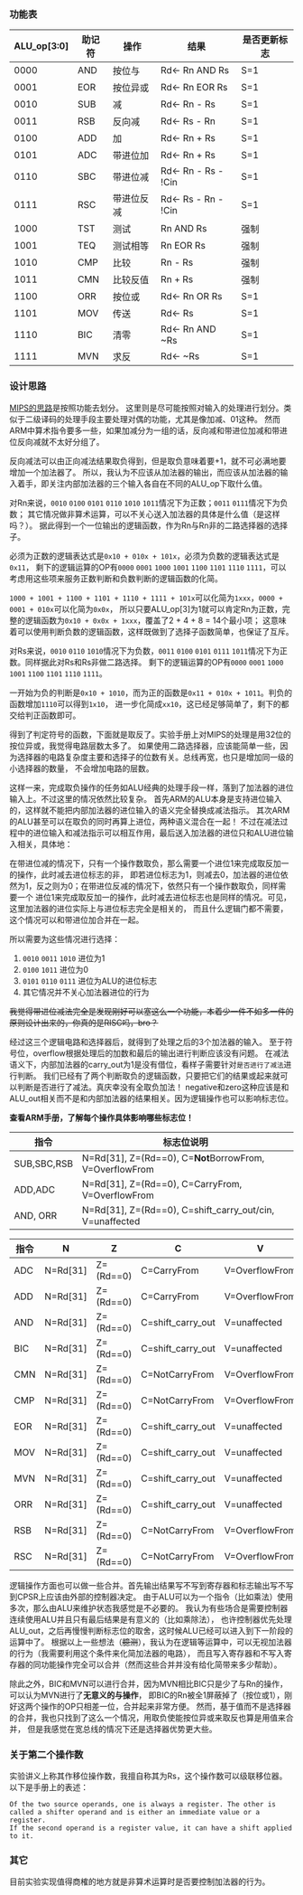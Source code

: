 ### 功能表

| ALU_op[3:0] | 助记符 | 操作       | 结果               | 是否更新标志 |
|-------------|--------|------------|--------------------|--------------|
| 0000        | AND    | 按位与     | Rd← Rn AND Rs      | S=1          |
| 0001        | EOR    | 按位异或   | Rd← Rn EOR Rs      | S=1          |
| 0010        | SUB    | 减         | Rd← Rn - Rs        | S=1          |
| 0011        | RSB    | 反向减     | Rd← Rs - Rn        | S=1          |
| 0100        | ADD    | 加         | Rd← Rn + Rs        | S=1          |
| 0101        | ADC    | 带进位加   | Rd← Rn + Rs        | S=1          |
| 0110        | SBC    | 带进位减   | Rd← Rn - Rs - !Cin | S=1          |
| 0111        | RSC    | 带进位反减 | Rd← Rs - Rn - !Cin | S=1          |
| 1000        | TST    | 测试       | Rn AND Rs          | 强制         |
| 1001        | TEQ    | 测试相等   | Rn EOR Rs          | 强制         |
| 1010        | CMP    | 比较       | Rn - Rs            | 强制         |
| 1011        | CMN    | 比较反值   | Rn + Rs            | 强制         |
| 1100        | ORR    | 按位或     | Rd← Rn OR Rs       | S=1          |
| 1101        | MOV    | 传送       | Rd← Rs             | S=1          |
| 1110        | BIC    | 清零       | Rd← Rn AND ~Rs     | S=1          |
| 1111        | MVN    | 求反       | Rd← ~Rs            | S=1          |

### 设计思路

[MIPS的思路](https://github.com/Wonicon/ArchLab2015/tree/master/lab_03_alu/mips_alu)是按照功能去划分。
这里则是尽可能按照对输入的处理进行划分。类似于二级译码的处理手段主要处理对偶的功能，尤其是像加减、01这种。
然而ARM中算术指令要多一些，如果加减分为一组的话，反向减和带进位加减和带进位反向减就不太好分组了。

反向减法可以由正向减法结果取负得到，但是取负意味着要+1，就不可必满地要增加一个加法器了。
所以，我认为不应该从加法器的输出，而应该从加法器的输入着手，即关注内部加法器的三个输入各自在不同的ALU_op下取什么值。

对Rn来说，`0010` `0100` `0101` `0110` `1010` `1011`情况下为正数；`0011` `0111`情况下为负数；
其它情况做非算术运算，可以不关心送入加法器的具体是什么值（是这样吗？）。
据此得到一个一位输出的逻辑函数，作为Rn与Rn非的二路选择器的选择子。

必须为正数的逻辑表达式是`0x10 + 010x + 101x`，必须为负数的逻辑表达式是`0x11`，
剩下的逻辑运算的OP有`0000` `0001` `1000` `1001` `1100` `1101` `1110` `1111`，可以考虑用这些项来服务正数判断和负数判断的逻辑函数的化简。

`1000 + 1001 + 1100 + 1101 + 1110 + 1111 + 101x`可以化简为`1xxx`，`0000 + 0001 + 010x`可以化简为`0x0x`，
所以只要ALU_op[3]为1就可以肯定Rn为正数，完整的逻辑函数为`0x10 + 0x0x + 1xxx`，覆盖了2 + 4 + 8 = 14个最小项；
这意味着可以使用判断负数的逻辑函数，这样既做到了选择子函数简单，也保证了互斥。

对Rs来说，`0010` `0110` `1010`情况下为负数，`0011` `0100` `0101` `0111` `1011`情况下为正数。同样据此对Rs和Rs非做二路选择。
剩下的逻辑运算的OP有`0000` `0001` `1000` `1001` `1100` `1101` `1110` `1111`。

一开始为负的判断是`0x10 + 1010`，而为正的函数是`0x11 + 010x + 1011`。判负的函数增加`1110`可以得到`1x10`，
进一步化简成`xx10`，这已经足够简单了，剩下的都交给判正函数即可。

得到了判定符号的函数，下面就是取反了。实验手册上对MIPS的处理是用32位的按位异或，我觉得电路层数太多了。
如果使用二路选择器，应该能简单一些，因为选择器的电路复杂度主要和选择子的位数有关。总线再宽，也只是增加同一级的小选择器的数量，
不会增加电路的层数。

这样一来，完成取负操作的任务如ALU经典的处理手段一样，落到了加法器的进位输入上。不过这里的情况依然比较复杂。
首先ARM的ALU本身是支持进位输入的，这样就不能把内部加法器的进位输入的语义完全替换成减法指示。
其次ARM的ALU甚至可以在取负的同时再算上进位，两种语义混合在一起！
不过在减法过程中的进位输入和减法指示可以相互作用，最后送入加法器的进位只和ALU进位输入相关，具体地：

在带进位减的情况下，只有一个操作数取负，那么需要一个进位1来完成取反加一的操作，此时减去进位标志的非，
即若进位标志为1，则减去0，加法器的进位依然为1，反之则为0；在带进位反减的情况下，依然只有一个操作数取负，同样需要一个
进位1来完成取反加一的操作，此时减去进位标志也是同样的情况。可见，这里加法器的进位实际上与进位标志完全是相关的，
而且什么逻辑门都不需要，这个情况可以和带进位加合并在一起。

所以需要为这些情况进行选择：

1. `0010` `0011` `1010` 进位为1
2. `0100` `1011` 进位为0
3. `0101` `0110` `0111` 进位为ALU的进位标志
4. 其它情况并不关心加法器进位的行为

~~我觉得带进位减法完全是发现刚好可以塞这么一个功能，本着少一件不如多一件的原则设计出来的，你真的是RISC吗，bro？~~

经过这三个逻辑电路和选择器后，就得到了处理之后的3个加法器的输入。
至于符号位，overflow根据处理后的加数和最后的输出进行判断应该没有问题。
在减法语义下，内部加法器的carry_out为1是没有借位，看样子需要针对`是否进行了减法`进行判断。
我们已经有了两个判断取负的逻辑函数，只要把它们的结果或起来就可以判断是否进行了减法。真庆幸没有全取负加法！
negative和zero这种应该是和ALU_out相关而不是和内部加法器的结果相关。因为逻辑操作也可以影响标志位。

**查看ARM手册，了解每个操作具体影响哪些标志位！**

| 指令        | 标志位说明                                           |
|-------------|------------------------------------------------------|
| SUB,SBC,RSB | N=Rd[31], Z=(Rd==0), C=**Not**BorrowFrom, V=OverflowFrom |
| ADD,ADC     | N=Rd[31], Z=(Rd==0), C=CarryFrom, V=OverflowFrom         |
| AND, ORR | N=Rd[31], Z=(Rd==0), C=shift_carry_out/cin, V=unaffected

| 指令 | N        | Z         | C                 | V              |
|------|----------|-----------|-------------------|----------------|
| ADC  | N=Rd[31] | Z=(Rd==0) | C=CarryFrom       | V=OverflowFrom |
| ADD  | N=Rd[31] | Z=(Rd==0) | C=CarryFrom       | V=OverflowFrom |
| AND  | N=Rd[31] | Z=(Rd==0) | C=shift_carry_out | V=unaffected   |
| BIC  | N=Rd[31] | Z=(Rd==0) | C=shift_carry_out | V=unaffected   |
| CMN  | N=Rd[31] | Z=(Rd==0) | C=NotCarryFrom    | V=OverflowFrom |
| CMP  | N=Rd[31] | Z=(Rd==0) | C=NotCarryFrom    | V=OverflowFrom |
| EOR  | N=Rd[31] | Z=(Rd==0) | C=shift_carry_out | V=unaffected   |
| MOV  | N=Rd[31] | Z=(Rd==0) | C=shift_carry_out | V=unaffected   |
| MVN  | N=Rd[31] | Z=(Rd==0) | C=shift_carry_out | V=unaffected   |
| ORR  | N=Rd[31] | Z=(Rd==0) | C=shift_carry_out | V=unaffected   |
| RSB  | N=Rd[31] | Z=(Rd==0) | C=NotCarryFrom    | V=OverflowFrom |
| RSC  | N=Rd[31] | Z=(Rd==0) | C=NotCarryFrom    | V=OverflowFrom |


逻辑操作方面也可以做一些合并。首先输出结果写不写到寄存器和标志输出写不写到CPSR上应该由外部的控制器决定。
由于ALU可以为一个指令（比如乘法）使用多次，那么由ALU来维护状态我感觉是不必要的。
我认为有些场合是需要控制器连续使用ALU并且只有最后结果是有意义的（比如乘除法），
也许控制器优先处理ALU_out，之后再慢慢判断标志位的取舍，这时候ALU已经可以进入到下一阶段的运算中了。
根据以上一些想法（~~臆测~~），我认为在逻辑等运算中，可以无视加法器的行为（我需要利用这个条件来化简加法器的电路），
而且写入寄存器和不写入寄存器的同功能操作完全可以合并（然而这些合并并没有给化简带来多少帮助）。

除此之外，BIC和MVN可以进行合并，因为MVN相比BIC只是少了与Rn的操作，可以认为MVN进行了**无意义的与操作**，
即BIC的Rn被全1屏蔽掉了（按位或1），刚好这两个操作的OP只相差一位，合并起来非常方便。
然而，基于值而不是选择器的合并，我也只找到了这么一个情况，用取负使能按位异或来取反也算是用值来合并，
但是我感觉在宽总线的情况下还是选择器优势更大些。

### 关于第二个操作数

实验讲义上称其作移位操作数，我擅自称其为Rs，这个操作数可以级联移位器。以下是手册上的表述：

```
Of the two source operands, one is always a register. The other is called a shifter operand and is either an immediate value or a register.
If the second operand is a register value, it can have a shift applied to it.
```

### 其它

目前实验实现值得商榷的地方就是非算术运算时是否要控制加法器的行为。
